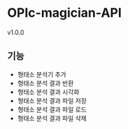 # OPIc-magician-API

v1.0.0

## 기능

- 형태소 분석기 추가
- 형태소 분석 결과 반환
- 형태소 분석 결과 시각화
- 형태소 분석 결과 파일 저장
- 형태소 분석 결과 파일 로드
- 형태소 분석 결과 파일 삭제
